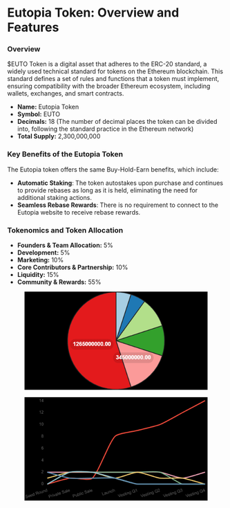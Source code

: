 # Eutopia Token: Overview and Features

### Overview <a href="#overview" id="overview"></a>

$EUTO Token is a digital asset that adheres to the ERC-20 standard, a widely used technical standard for tokens on the Ethereum blockchain. This standard defines a set of rules and functions that a token must implement, ensuring compatibility with the broader Ethereum ecosystem, including wallets, exchanges, and smart contracts.

* **Name:** Eutopia Token
* **Symbol:** EUTO
* **Decimals:** 18 (The number of decimal places the token can be divided into, following the standard practice in the Ethereum network)
* **Total Supply:** 2,300,000,000

### Key Benefits of the Eutopia Token <a href="#key-benefits-of-the-eutopia-token" id="key-benefits-of-the-eutopia-token"></a>

The Eutopia token offers the same Buy-Hold-Earn benefits, which include:

* **Automatic Staking**: The token autostakes upon purchase and continues to provide rebases as long as it is held, eliminating the need for additional staking actions.
* **Seamless Rebase Rewards**: There is no requirement to connect to the Eutopia website to receive rebase rewards.

### Tokenomics and Token Allocation <a href="#tokenomics-and-token-allocation" id="tokenomics-and-token-allocation"></a>

* **Founders & Team Allocation:** 5%
* **Development:** 5%
* **Marketing:** 10%
* **Core Contributors & Partnership:** 10%
* **Liquidity:** 15%
* **Community & Rewards:** 55%

<figure><img src="../.gitbook/assets/image (2).png" alt=""><figcaption></figcaption></figure>

<figure><img src="../.gitbook/assets/image (3).png" alt=""><figcaption></figcaption></figure>
